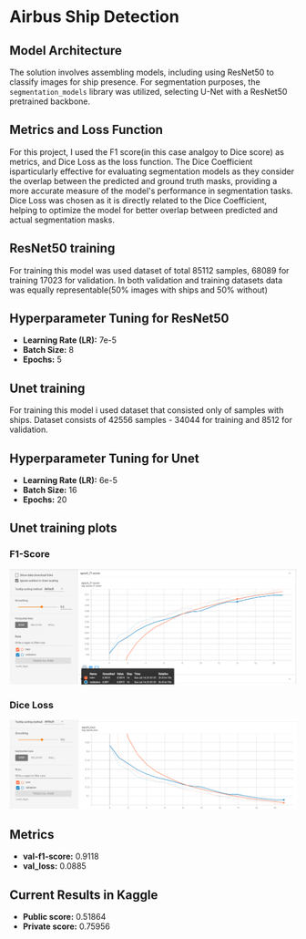 # Airbus Ship Detection

## Model Architecture
The solution involves assembling models, including using ResNet50 to classify images for ship presence. For segmentation purposes, the `segmentation_models` library was utilized, selecting U-Net with a ResNet50 pretrained backbone.

## Metrics and Loss Function
For this project, I used the F1 score(in this case analgoy to Dice score) as metrics, and Dice Loss as the loss function. The Dice Coefficient isparticularly effective for evaluating segmentation models as they consider the overlap between the predicted and ground truth masks, providing a more accurate measure of the model's performance in segmentation tasks. Dice Loss was chosen as it is directly related to the Dice Coefficient, helping to optimize the model for better overlap between predicted and actual segmentation masks.

## ResNet50 training
For training this model was used dataset of total 85112 samples, 68089 for training 17023 for validation.
In both validation and training datasets data was equally representable(50% images with ships and 50% without)

## Hyperparameter Tuning for ResNet50
- **Learning Rate (LR):** 7e-5
- **Batch Size:** 8
- **Epochs:** 5

## Unet training
For training this model i used dataset that consisted only of samples with ships. Dataset consists of 42556 samples - 34044 for training and 8512 for validation.

## Hyperparameter Tuning for Unet
- **Learning Rate (LR):** 6e-5
- **Batch Size:** 16
- **Epochs:** 20

## Unet training plots
### F1-Score 
![F1-Score ](plots/f1.png)
### Dice Loss
![Dice Loss](plots/loss.png)

## Metrics
- **val-f1-score:** 0.9118
- **val_loss:** 0.0885

## Current Results in Kaggle
- **Public score:** 0.51864
- **Private score:** 0.75956
